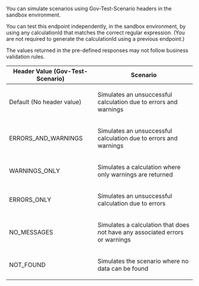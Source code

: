 <p>You can simulate scenarios using Gov-Test-Scenario headers in the sandbox environment.<p>

<p>You can test this endpoint independently, in the sandbox environment, by using any calculationId that matches the correct regular expression. 
(You are not required to generate the calculationId using a previous endpoint.)</p>

<p>The values returned in the pre-defined responses may not follow business validation rules.</p>

<table>
    <thead>
        <tr>
            <th>Header Value (Gov-Test-Scenario)</th>
            <th>Scenario</th>
        </tr>
    </thead>
    <tbody>
        <tr>
            <td><p>Default (No header value)</p></td>
            <td><p>Simulates an unsuccessful calculation due to errors and warnings</p></td>
        </tr>
        <tr>
            <td><p>ERRORS_AND_WARNINGS</p></td>
            <td><p>Simulates an unsuccessful calculation due to errors and warnings</p></td>
        </tr>
        <tr>
            <td><p>WARNINGS_ONLY</p></td>
            <td><p>Simulates a calculation where only warnings are returned</p></td>
        </tr>      
        <tr>
            <td><p>ERRORS_ONLY</p></td>
            <td><p>Simulates an unsuccessful calculation due to errors</p></td>
        </tr>
        <tr>
            <td><p>NO_MESSAGES</p></td>
            <td><p>Simulates a calculation that does not have any associated errors or warnings</p></td>
        </tr>
        <tr>
            <td><p>NOT_FOUND</p></td>
            <td><p>Simulates the scenario where no data can be found</p></td>
        </tr>
    </tbody>
</table>